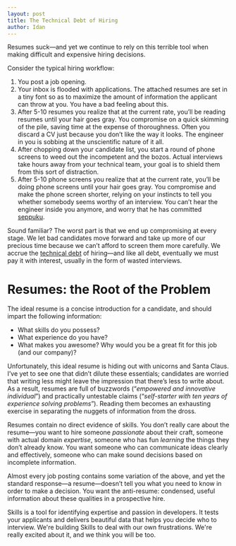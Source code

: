 ```yaml
---
layout: post
title: The Technical Debt of Hiring
author: Idan
---
```


Resumes suck—and yet we continue to rely on this terrible tool when making difficult and expensive hiring decisions.

Consider the typical hiring workflow:

1. You post a job opening.
2. Your inbox is flooded with applications. The attached resumes are set in a tiny font so as to maximize the amount of information the applicant can throw at you. You have a bad feeling about this.
3. After 5-10 resumes you realize that at the current rate, you’ll be reading resumes until your hair goes gray. You compromise on a quick skimming of the pile, saving time at the expense of thoroughness. Often you discard a CV just because you don’t like the way it looks. The engineer in you is sobbing at the unscientific nature of it all.
4. After chopping down your candidate list, you start a round of phone screens to weed out the incompetent and the bozos. Actual interviews take hours away from your technical team, your goal is to shield them from this sort of distraction.
5. After 5-10 phone screens you realize that at the current rate, you’ll be doing phone screens until your hair goes gray. You compromise and make the phone screen shorter, relying on your instincts to tell you whether somebody seems worthy of an interview. You can’t hear the engineer inside you anymore, and worry that he has committed [seppuku](http://en.wikipedia.org/wiki/Seppuku).

Sound familiar? The worst part is that we end up compromising at every stage. We let bad candidates move forward and take up more of our precious time because we can’t afford to screen them more carefully. We accrue the [technical debt](http://en.wikipedia.org/wiki/Technical_debt) of hiring—and like all debt, eventually we must pay it with interest, usually in the form of wasted interviews.

# Resumes: the Root of the Problem

The ideal resume is a concise introduction for a candidate, and should impart the following information:

* What skills do you possess?
* What experience do you have?
* What makes you awesome? Why would you be a great fit for this job (and our company)?

Unfortunately, this ideal resume is hiding out with unicorns and Santa Claus. I’ve yet to see one that didn’t dilute these essentials; candidates are worried that writing less might leave the impression that there’s less to write about. As a result, resumes are full of buzzwords (“*empowered and innovative individual*”) and practically untestable claims (“*self-starter with ten years of experience solving problems*”). Reading them becomes an exhausting exercise in separating the nuggets of information from the dross.

Resumes contain no direct evidence of skills. You don’t really care about the resume—you want to hire someone *passionate* about their craft, someone with actual domain *expertise*, someone who has fun *learning* the things they don’t already know. You want someone who can communicate ideas clearly and effectively, someone who can make sound decisions based on incomplete information.

Almost every job posting contains some variation of the above, and yet the standard response—a resume—doesn’t tell you what you need to know in order to make a decision. You want the anti-resume: condensed, useful information about these qualities in a prospective hire.

Skills is a tool for identifying expertise and passion in developers. It tests your applicants and delivers beautiful data that helps you decide who to interview. We're building Skills to deal with our own frustrations. We're really excited about it, and we think you will be too.

